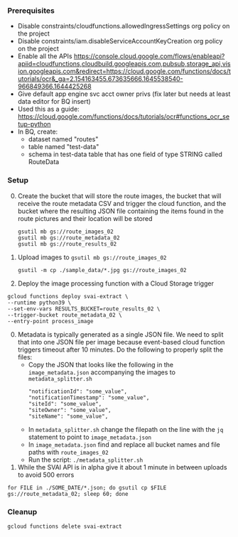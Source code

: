 ### Prerequisites

* Disable constraints/cloudfunctions.allowedIngressSettings org policy on the project
* Disable constraints/iam.disableServiceAccountKeyCreation org policy on the project
* Enable all the APIs https://console.cloud.google.com/flows/enableapi?apiid=cloudfunctions,cloudbuild.googleapis.com,pubsub,storage_api,vision.googleapis.com&redirect=https://cloud.google.com/functions/docs/tutorials/ocr&_ga=2.154163455.673635666.1645538540-966849366.1644425268
* Give default app engine svc acct owner privs (fix later but needs at least data editor for BQ insert)
* Used this as a guide: https://cloud.google.com/functions/docs/tutorials/ocr#functions_ocr_setup-python
* In BQ, create:
  * dataset named "routes"
  * table named "test-data"
  * schema in test-data table that has one field of type STRING called RouteData

### Setup

0. Create the bucket that will store the route images, the bucket that will receive the route metadata CSV and trigger the cloud function, and the bucket where the resulting JSON file containing the items found in the route pictures and their location will be stored
    ```
    gsutil mb gs://route_images_02
    gsutil mb gs://route_metadata_02
    gsutil mb gs://route_results_02
    ```
0. Upload images to `gsutil mb gs://route_images_02`
    ```
    gsutil -m cp ./sample_data/*.jpg gs://route_images_02
    ```
0. Deploy the image processing function with a Cloud Storage trigger
```
gcloud functions deploy svai-extract \
--runtime python39 \
--set-env-vars RESULTS_BUCKET=route_results_02 \
--trigger-bucket route_metadata_02 \
--entry-point process_image
```
0. Metadata is typically generated as a single JSON file. We need to split that into one JSON file per image because event-based cloud function triggers timeout after 10 minutes. Do the following to properly split the files:
    * Copy the JSON that looks like the following in the `image_metadata.json` accompanying the images to `metadata_splitter.sh`
        ```
        "notificationId": "some_value",
        "notificationTimestamp": "some_value",
        "siteId": "some_value",
        "siteOwner": "some_value",
        "siteName": "some_value",
        ```
    * In `metadata_splitter.sh` change the filepath on the line with the `jq` statement to point to `image_metadata.json`
    * In `image_metadata.json` find and replace all bucket names and file paths with `route_images_02`
    * Run the script: `./metadata_splitter.sh`
0. While the SVAI API is in alpha give it about 1 minute in between uploads to avoid 500 errors
```
for FILE in ./SOME_DATE/*.json; do gsutil cp $FILE gs://route_metadata_02; sleep 60; done
```

### Cleanup
`gcloud functions delete svai-extract`
